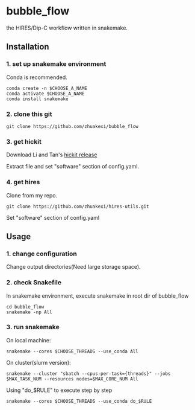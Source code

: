 # bubble_flow
the HIRES/Dip-C workflow written in snakemake.

## Installation

### 1. set up snakemake environment

Conda is recommended.

```
conda create -n $CHOOSE_A_NAME
conda activate $CHOOSE_A_NAME
conda install snakemake
```

### 2. clone this git

```
git clone https://github.com/zhuakexi/bubble_flow
```

### 3. get hickit

Download Li and Tan's [hickit release](https://github.com/lh3/hickit/releases/download/v0.1.1/hickit-0.1.1_x64-linux.tar.bz2)

Extract file and set "software" section of config.yaml.

### 4. get hires

Clone from my repo.
```
git clone https://github.com/zhuakexi/hires-utils.git
```
Set "software" section of config.yaml

## Usage

### 1. change configuration

Change output directories(Need large storage space).

### 2. check Snakefile

In snakemake environment, execute snakemake in root dir of bubble_flow

```
cd bubble_flow
snakemake -np All
```

### 3. run snakemake

On local machine:
```
snakemake --cores $CHOOSE_THREADS --use_conda All
```

On cluster(slurm version):
```
snakemake --cluster "sbatch --cpus-per-task={threads}" --jobs $MAX_TASK_NUM --resources nodes=$MAX_CORE_NUM All
```

Using "do_$RULE" to execute step by step
```
snakemake --cores $CHOOSE_THREADS --use_conda do_$RULE
```

